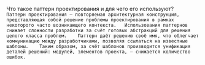 Что такое паттерн проектирования и для чего его используют?  
`` Паттерн проектирования — повторяемая архитектурная конструкция, представляющая собой решение проблемы проектирования в рамках некоторого часто возникающего контекста.  
Использования паттернов снижает сложности разработки за счёт готовых абстракций для решения целого класса проблем.   
Паттерн даёт решению своё имя, что облегчает коммуникацию между разработчиками, позволяя ссылаться на известные шаблоны.   
Таким образом, за счёт шаблонов производится унификация деталей решений: модулей, элементов проекта, — снижается количество ошибок.  
``
